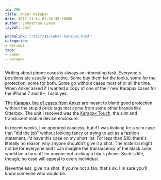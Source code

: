 ```yaml
---
id: 296
title: Anker Karapax
date: 2017-11-14 04:30:44 +0000
author: Johnathan Lyman
layout: post

permalink: "/2017/11/anker-karapax.html"
categories:
- Reviews
tags:
- anker
- karapax
---
```

Writing about phone cases is always an interesting task. Everyone's positions are usually subjective. Some buy them for the looks, some for the protection, some for both. Some go without cases most of or all the time. When Anker asked if I wanted a copy of one of their new Karapax cases for the iPhone 7 and 8+, I said yes.

The [Karapax line of cases from Anker][1] are meant to blend good protection without the stupid price tags that come from some other brands like Otterbox. The unit I received was the [Karapax Touch][2], the slim and translucent mobile device enclosure.

In recent weeks, I've operated caseless, but if I was looking for a slim case that "did the job" without looking fancy or trying to act as a fashion statement, I'd have this case on my short list. For less than $10, there's literally no reason why anyone shouldn't give it a shot. The material might not be for everyone and I can imagine the translucency of the black color would be a turn off for anyone not rocking a black phone. Such is life, though; no case will appeal to every individual.

Nevertheless, give it a shot. If you're not a fan, that's ok. I'm sure you'll know someone who would be.

[1]: https://www.anker.com/karapax
[2]: http://amzn.to/2AGN35G